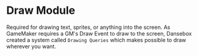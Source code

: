 # Draw Module
Required for drawing text, sprites, or anything into the screen. As GameMaker requires a GM's Draw Event to draw to the screen, Dansebox created a system called `Drawing Queries` which makes possible to draw wherever you want.